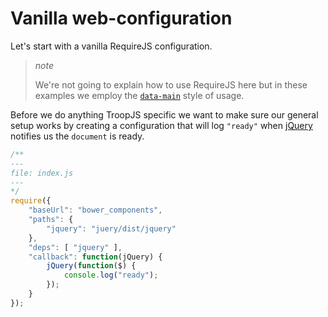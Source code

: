 # Vanilla web-configuration

Let's start with a vanilla RequireJS configuration.

> *note*
>
> We're not going to explain how to use RequireJS here but in these examples we employ the [`data-main`](http://requirejs.org/docs/api.html#data-main) style of usage.

Before we do anything TroopJS specific we want to make sure our general setup works by creating a configuration that will log `"ready"` when [jQuery](http://jquery.com/) notifies us the `document` is ready.

```javascript
/**
---
file: index.js
---
*/
require({
    "baseUrl": "bower_components",
    "paths": {
        "jquery": "juery/dist/jquery"
    },
    "deps": [ "jquery" ],
    "callback": function(jQuery) {
        jQuery(function($) {
            console.log("ready");
        });
    }
});
```